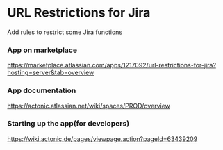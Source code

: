 # URL Restrictions for Jira

Add rules to restrict some Jira functions

### App on marketplace

https://marketplace.atlassian.com/apps/1217092/url-restrictions-for-jira?hosting=server&tab=overview

### App documentation

https://actonic.atlassian.net/wiki/spaces/PROD/overview

### Starting up the app(for developers)

https://wiki.actonic.de/pages/viewpage.action?pageId=63439209
